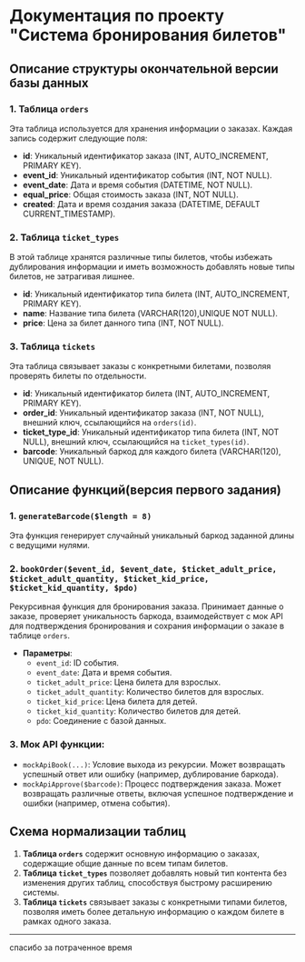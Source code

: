# Документация по проекту "Система бронирования билетов"

## Описание структуры окончательной версии базы данных

### 1. Таблица `orders`
Эта таблица используется для хранения информации о заказах. Каждая запись содержит следующие поля:
- **id**: Уникальный идентификатор заказа (INT, AUTO_INCREMENT, PRIMARY KEY).
- **event_id**: Уникальный идентификатор события (INT, NOT NULL).
- **event_date**: Дата и время события (DATETIME, NOT NULL).
- **equal_price**: Общая стоимость заказа (INT, NOT NULL).
- **created**: Дата и время создания заказа (DATETIME, DEFAULT CURRENT_TIMESTAMP).

### 2. Таблица `ticket_types`
В этой таблице хранятся различные типы билетов, чтобы избежать дублирования информации и иметь возможность добавлять новые типы билетов, не затрагивая лишнее.
- **id**: Уникальный идентификатор типа билета (INT, AUTO_INCREMENT, PRIMARY KEY).
- **name**: Название типа билета (VARCHAR(120),UNIQUE NOT NULL).
- **price**: Цена за билет данного типа (INT, NOT NULL).

### 3. Таблица `tickets`
Эта таблица связывает заказы с конкретными билетами, позволяя проверять билеты по отдельности.
- **id**: Уникальный идентификатор билета (INT, AUTO_INCREMENT, PRIMARY KEY).
- **order_id**: Уникальный идентификатор заказа (INT, NOT NULL), внешний ключ, ссылающийся на `orders(id)`.
- **ticket_type_id**: Уникальный идентификатор типа билета (INT, NOT NULL), внешний ключ, ссылающийся на `ticket_types(id)`.
- **barcode**: Уникальный баркод для каждого билета (VARCHAR(120), UNIQUE, NOT NULL).

## Описание функций(версия первого задания)

### 1. `generateBarcode($length = 8)`
Эта функция генерирует случайный уникальный баркод заданной длины с ведущими нулями.

### 2. `bookOrder($event_id, $event_date, $ticket_adult_price, $ticket_adult_quantity, $ticket_kid_price, $ticket_kid_quantity, $pdo)`
Рекурсивная функция для бронирования заказа. Принимает данные о заказе, проверяет уникальность баркода, взаимодействует с мок API для подтверждения бронирования и сохрания информации о заказе в таблице `orders`. 

- **Параметры**:
  - `event_id`: ID события.
  - `event_date`: Дата и время события.
  - `ticket_adult_price`: Цена билета для взрослых.
  - `ticket_adult_quantity`: Количество билетов для взрослых.
  - `ticket_kid_price`: Цена билета для детей.
  - `ticket_kid_quantity`: Количество билетов для детей.
  - `pdo`: Соединение с базой данных.

### 3. Мок API функции:
- `mockApiBook(...)`: Условие выхода из рекурсии. Может возвращать успешный ответ или ошибку (например, дублирование баркода).
- `mockApiApprove($barcode)`: Процесс подтверждения заказа. Может возвращать различные ответы, включая успешное подтверждение и ошибки (например, отмена события).

## Схема нормализации таблиц
1. **Таблица `orders`** содержит основную информацию о заказах, содержащие общие данные по всем типам билетов.
2. **Таблица `ticket_types`** позволяет добавлять новый тип контента без изменения других таблиц, способствуя быстрому расширению системы.
3. **Таблица `tickets`** связывает заказы с конкретными типами билетов, позволяя иметь более детальную информацию о каждом билете в рамках одного заказа.

<hr>
спасибо за потраченное время